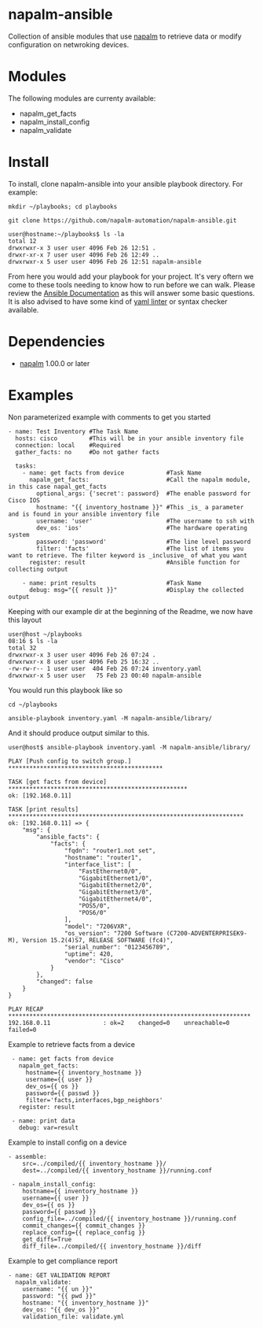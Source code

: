 napalm-ansible
======

Collection of ansible modules that use [napalm](https://github.com/napalm-automation/napalm) to retrieve data or modify configuration on netwroking devices.

Modules
=======
The following modules are currenty available:
- napalm_get_facts
- napalm_install_config
- napalm_validate

Install
=======
To install, clone napalm-ansible into your ansible playbook directory. For example:

```
mkdir ~/playbooks; cd playbooks
```

```
git clone https://github.com/napalm-automation/napalm-ansible.git
```

```
user@hostname:~/playbooks$ ls -la
total 12
drwxrwxr-x 3 user user 4096 Feb 26 12:51 .
drwxr-xr-x 7 user user 4096 Feb 26 12:49 ..
drwxrwxr-x 5 user user 4096 Feb 26 12:51 napalm-ansible
```
From here you would add your playbook for your project. It's very oftern we come to these tools needing to know how to run before we can walk.
Please review the [Ansible Documentation](http://docs.ansible.com/ansible/playbooks.html) as this will answer some basic questions.
It is also advised to have some kind of [yaml linter](https://pypi.python.org/pypi/yamllint) or syntax checker available. 

Dependencies
=======
* [napalm](https://github.com/napalm-automation/napalm) 1.00.0 or later


Examples
=======
Non parameterized example with comments to get you started
```
- name: Test Inventory #The Task Name
  hosts: cisco         #This will be in your ansible inventory file
  connection: local    #Required
  gather_facts: no     #Do not gather facts

  tasks:
    - name: get facts from device            #Task Name
      napalm_get_facts:                      #Call the napalm module, in this case napal_get_facts
        optional_args: {'secret': password}  #The enable password for Cisco IOS
        hostname: "{{ inventory_hostname }}" #This _is_ a parameter and is found in your ansible inventory file
        username: 'user'                     #The username to ssh with
        dev_os: 'ios'                        #The hardware operating system
        password: 'password'                 #The line level password
        filter: 'facts'                      #The list of items you want to retrieve. The filter keyword is _inclusive_ of what you want
      register: result                       #Ansible function for collecting output

    - name: print results                    #Task Name
      debug: msg="{{ result }}"              #Display the collected output
```

Keeping with our example dir at the beginning of the Readme, we now have this layout
```
user@host ~/playbooks
08:16 $ ls -la
total 32
drwxrwxr-x 3 user user 4096 Feb 26 07:24 .
drwxrwxr-x 8 user user 4096 Feb 25 16:32 ..
-rw-rw-r-- 1 user user  404 Feb 26 07:24 inventory.yaml
drwxrwxr-x 5 user user   75 Feb 23 00:40 napalm-ansible
```

You would run this playbook like so
```
cd ~/playbooks
```
```
ansible-playbook inventory.yaml -M napalm-ansible/library/
```

And it should produce output similar to this.

```
user@host$ ansible-playbook inventory.yaml -M napalm-ansible/library/

PLAY [Push config to switch group.] ********************************************

TASK [get facts from device] ***************************************************
ok: [192.168.0.11]

TASK [print results] *******************************************************************
ok: [192.168.0.11] => {
    "msg": {
        "ansible_facts": {
            "facts": {
                "fqdn": "router1.not set", 
                "hostname": "router1", 
                "interface_list": [
                    "FastEthernet0/0", 
                    "GigabitEthernet1/0", 
                    "GigabitEthernet2/0", 
                    "GigabitEthernet3/0", 
                    "GigabitEthernet4/0", 
                    "POS5/0", 
                    "POS6/0"
                ], 
                "model": "7206VXR", 
                "os_version": "7200 Software (C7200-ADVENTERPRISEK9-M), Version 15.2(4)S7, RELEASE SOFTWARE (fc4)", 
                "serial_number": "0123456789", 
                "uptime": 420, 
                "vendor": "Cisco"
            }
        }, 
        "changed": false
    }
}

PLAY RECAP *********************************************************************
192.168.0.11               : ok=2    changed=0    unreachable=0    failed=0
```

Example to retrieve facts from a device
```
 - name: get facts from device
   napalm_get_facts:
     hostname={{ inventory_hostname }}
     username={{ user }}
     dev_os={{ os }}
     password={{ passwd }}
     filter='facts,interfaces,bgp_neighbors'
   register: result

 - name: print data
   debug: var=result
```
Example to install config on a device
```
- assemble:
    src=../compiled/{{ inventory_hostname }}/
    dest=../compiled/{{ inventory_hostname }}/running.conf

 - napalm_install_config:
    hostname={{ inventory_hostname }}
    username={{ user }}
    dev_os={{ os }}
    password={{ passwd }}
    config_file=../compiled/{{ inventory_hostname }}/running.conf
    commit_changes={{ commit_changes }}
    replace_config={{ replace_config }}
    get_diffs=True
    diff_file=../compiled/{{ inventory_hostname }}/diff
```

Example to get compliance report
```
- name: GET VALIDATION REPORT
  napalm_validate:
    username: "{{ un }}"
    password: "{{ pwd }}"
    hostname: "{{ inventory_hostname }}"
    dev_os: "{{ dev_os }}"
    validation_file: validate.yml
```